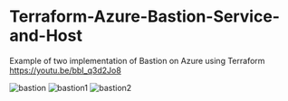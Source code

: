 # Terraform-Azure-Bastion-Service-and-Host
Example of two implementation of Bastion on Azure using Terraform
https://youtu.be/bbI_q3d2Jo8

![bastion](https://user-images.githubusercontent.com/87040483/159498729-379d5734-b3e7-446e-a835-459ece3c8c13.png)
![bastion1](https://user-images.githubusercontent.com/87040483/159498733-ef2df18f-2061-4703-b93a-0febd522e39d.png)
![bastion2](https://user-images.githubusercontent.com/87040483/159498771-988a6b63-ad22-4046-9514-a67d8cf13e7f.png)
